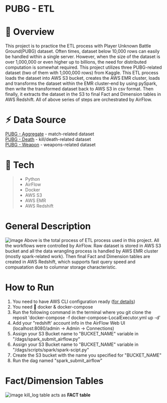 # PUBG - ETL

# 📖 Overview
This project is to practice the ETL process with Player Unknown Battle Ground(PUBG) dataset. Often times, dataset below 10,000 rows can easily be handled within a single server. However, when the size of the dataset is over 1,000,000 or even higher up to billions, the need for distributed computation is somewhat required. This project utilizes three PUBG-related dataset (two of them with 1,000,000 rows) from Kaggle. This ETL process loads the dataset into AWS S3 bucket, creates the AWS EMR cluster, loads and transforms the dataset within the EMR cluster-end by using pySpark, then write the transformed dataset back to AWS S3 in csv format. Then finally, it extracts the dataset in the S3 to final Fact and Dimension tables in AWS Redshift. All of above series of steps are orchestrated by AirFlow.

# ⚡︎ Data Source
[PUBG - Aggregate](https://www.kaggle.com/skihikingkevin/pubg-match-deaths?select=aggregate) - match-related dataset <br>
[PUBG - Death](https://www.kaggle.com/skihikingkevin/pubg-match-deaths?select=deaths) - kill/death-related dataset <br>
[PUBG - Weapon](https://www.kaggle.com/aadhavvignesh/pubg-weapon-stats?select=pubg-weapon-stats.csv) - weapons-related dataset

# 🚩 Tech
>- Python
>- AirFlow
>- Docker
>- AWS S3
>- AWS EMR
>- AWS Redshift

# General Description
![image](https://user-images.githubusercontent.com/26275222/157262095-ef985cd1-29f7-4c8d-8e97-c3db0cbffa82.png)
Above is the total process of ETL process used in this project. All the workflows were controlled by AirFlow. Raw dataset is stored in AWS S3 bucket and all the data wrangling process is handled by AWS EMR cluster (mostly spark-related work). Then final Fact and Dimension tables are created in AWS Redshift, which supports fast query speed and compuatation due to columnar storage characteristic.

# How to Run
1. You need to have AWS CLI configuration ready ([for details](https://docs.aws.amazon.com/cli/latest/userguide/cli-configure-quickstart.html))
2. You need 🐳 docker & docker-compose
3. Run the following command in the terminal where you git clone the reposit 'docker-compose -f docker-compose-LocalExecutor.yml up -d'
4. Add your "redshift' account info in the AirFlow Web UI (localhost:8080/admin -> Admin -> Connections)
5. Assign your S3 Bucket name to "BUCKET_NAME" variable in "/dags/spark_submit_airflow.py"
6. Assign your S3 Bucket name to "BUCKET_NAME" variable in "/dags/scripts/spark/spark-scipt.py"
7. Create the S3 bucket with the name you specified for "BUCKET_NAME"
8. Run the dag named "spark_submit_airflow"

# Fact/Dimension Tables
![image](https://user-images.githubusercontent.com/26275222/157388669-a460918c-4dff-4cbc-91cf-2c5deaf36141.png)
kill_log table acts as <strong>FACT table </strong>
